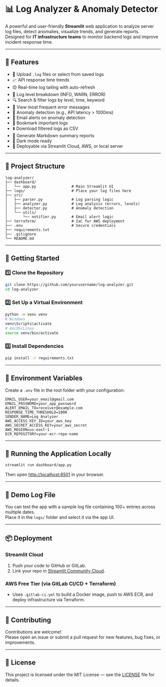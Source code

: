 # 📊 Log Analyzer & Anomaly Detector

A powerful and user-friendly **Streamlit** web application to analyze server log files, detect anomalies, visualize trends, and generate reports.  
Designed for **IT infrastructure teams** to monitor backend logs and improve incident response time.

---

## 🧰 Features

- 📂 Upload `.log` files or select from saved logs
- 📈 API response time trends
- 🟡 Real-time log tailing with auto-refresh
- 🧮 Log level breakdown (INFO, WARN, ERROR)
- 🔍 Search & filter logs by level, time, keyword
- 🐞 View most frequent error messages
- 🚨 Anomaly detection (e.g., API latency > 1000ms)
- 📩 Email alerts on anomaly detection
- 🔖 Bookmark important logs
- ⬇️ Download filtered logs as CSV
- 📝 Generate Markdown summary reports
- 🌙 Dark mode ready
- 📡 Deployable via Streamlit Cloud, AWS, or local server

---

## 📁 Project Structure

```
log-analyzer/
├── dashboard/
│   └── app.py                # Main Streamlit UI
├── logs/                     # Place your log files here
├── src/
│   ├── parser.py             # Log parsing logic
│   ├── analyzer.py           # Log analysis (errors, levels)
│   ├── detector.py           # Anomaly detection
│   └── utils/
│       └── notifier.py       # Email alert logic
├── terraform/                # IaC for AWS deployment
├── .env                      # Secure credentials
├── requirements.txt
├── .gitignore
└── README.md
```

---

## 🏁 Getting Started

### 1️⃣ Clone the Repository

```bash
git clone https://github.com/yourusername/log-analyzer.git
cd log-analyzer
```

### 2️⃣ Set Up a Virtual Environment

```bash
python -m venv venv
# Windows
venv\Scripts\activate
# macOS/Linux
source venv/bin/activate
```

### 3️⃣ Install Dependencies

```bash
pip install -r requirements.txt
```

---

## 🔐 Environment Variables

Create a `.env` file in the root folder with your configuration:

```
EMAIL_USER=your_email@gmail.com
EMAIL_PASSWORD=your_app_password
ALERT_EMAIL_TO=receiver@example.com
RESPONSE_TIME_THRESHOLD=1000
SENDER_NAME=Log Analyzer
AWS_ACCESS_KEY_ID=your_aws_key
AWS_SECRET_ACCESS_KEY=your_aws_secret
AWS_REGION=us-east-1
ECR_REPOSITORY=your-ecr-repo-name
```

---

## 🚀 Running the Application Locally

```bash
streamlit run dashboard/app.py
```

Then open [http://localhost:8501](http://localhost:8501) in your browser.

---

## 🧪 Demo Log File

You can test the app with a sample log file containing 100+ entries across multiple dates.  
Place it in the `logs/` folder and select it via the app UI.

---

## 📦 Deployment

### Streamlit Cloud

1. Push your code to GitHub or GitLab.
2. Link your repo in [Streamlit Community Cloud](https://streamlit.io/cloud).

### AWS Free Tier (via GitLab CI/CD + Terraform)

* Uses `.gitlab-ci.yml` to build a Docker image, push to AWS ECR, and deploy infrastructure via Terraform.

---

## 🙌 Contributing

Contributions are welcome!  
Please open an issue or submit a pull request for new features, bug fixes, or improvements.

---

## 📜 License

This project is licensed under the MIT License — see the [LICENSE](LICENSE) file for details.
